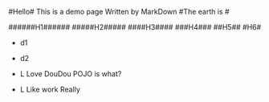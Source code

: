 #Hello#
	This is a demo page
	Written by MarkDown
#The earth is #

######H1######
#####H2#####
####H3####
###H4###
##H5##
#H6#

* d1
* d2

*	L Love DouDou
	POJO is what?
    
*	L Like work
	Really